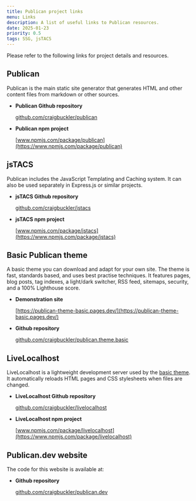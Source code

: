 ```yaml
---
title: Publican project links
menu: Links
description: A list of useful links to Publican resources.
date: 2025-01-23
priority: 0.5
tags: SSG, jsTACS
---
```


Please refer to the following links for project details and resources.

## Publican

Publican is the main static site generator that generates HTML and other content files from markdown or other sources.

* **Publican Github repository**

  [github.com/craigbuckler/publican](https://github.com/craigbuckler/publican)

* **Publican npm project**

  [www.npmjs.com/package/publican](https://www.npmjs.com/package/publican)


## jsTACS

Publican includes the JavaScript Templating and Caching system. It can also be used separately in Express.js or similar projects.

* **jsTACS Github repository**

  [github.com/craigbuckler/jstacs](https://github.com/craigbuckler/jstacs)

* **jsTACS npm project**

  [www.npmjs.com/package/jstacs](https://www.npmjs.com/package/jstacs)


## Basic Publican theme

A basic theme you can download and adapt for your own site. The theme is fast, standards based, and uses best practise techniques. It features pages, blog posts, tag indexes, a light/dark switcher, RSS feed, sitemaps, security, and a 100% Lighthouse score.

* **Demonstration site**

  [https://publican-theme-basic.pages.dev/](https://publican-theme-basic.pages.dev/)

* **Github repository**

  [github.com/craigbuckler/publican.theme.basic](https://github.com/craigbuckler/publican.theme.basic)


## LiveLocalhost

LiveLocalhost is a lightweight development server used by the [basic theme](#basic-publican-theme). It automatically reloads HTML pages and CSS stylesheets when files are changed.

* **LiveLocalhost Github repository**

  [github.com/craigbuckler/livelocalhost](https://github.com/craigbuckler/livelocalhost)

* **LiveLocalhost npm project**

  [www.npmjs.com/package/livelocalhost](https://www.npmjs.com/package/livelocalhost)


## Publican.dev website

The code for this website is available at:

* **Github repository**

  [github.com/craigbuckler/publican.dev](https://github.com/craigbuckler/publican.dev)
